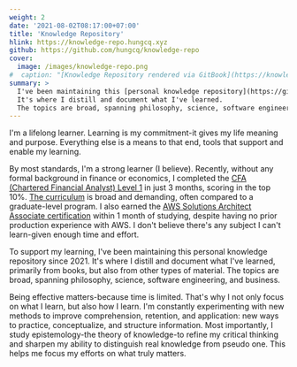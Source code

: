 ```yaml
---
weight: 2
date: '2021-08-02T08:17:00+07:00'
title: 'Knowledge Repository'
hlink: https://knowledge-repo.hungcq.xyz
github: https://github.com/hungcq/knowledge-repo
cover:
  image: /images/knowledge-repo.png
#  caption: "[Knowledge Repository rendered via GitBook](https://knowledge-repo.hungcq.xyz)"
summary: >
  I've been maintaining this [personal knowledge repository](https://github.com/hungcq/knowledge-repo) since 2021.
  It's where I distill and document what I've learned.
  The topics are broad, spanning philosophy, science, software engineering, and business.
---
```


I'm a lifelong learner. Learning is my commitment-it gives my life meaning and purpose.
Everything else is a means to that end, tools that support and enable my learning.

By most standards, I'm a strong learner (I believe). Recently, without any formal background in finance or economics,
I completed the [CFA (Chartered Financial Analyst) Level 1](https://basno.com/dotg1acm) in just 3 months, scoring in the top 10%.
[The curriculum](https://www.cfainstitute.org/programs/cfa-program/candidate-resources/level-i-exam#core-curriculum-topics)
is broad and demanding, often compared to a graduate-level program.
I also earned the [AWS Solutions Architect Associate certification](https://www.credly.com/badges/e02b602d-f604-4689-94d0-8b94d4f026c6)
within 1 month of studying, despite having no prior production experience with AWS.
I don't believe there's any subject I can't learn-given enough time and effort.

To support my learning, I've been maintaining this personal knowledge repository
since 2021. It's where I distill and document what I've learned, primarily from books, but also from other types of material.
The topics are broad, spanning philosophy, science, software engineering, and business.

Being effective matters-because time is limited. That's why I not only focus on what I learn, but also how I learn.
I'm constantly experimenting with new methods to improve comprehension, retention, and application:
new ways to practice, conceptualize, and structure information.
Most importantly, I study epistemology-the theory of knowledge-to refine my critical thinking
and sharpen my ability to distinguish real knowledge from pseudo one. This helps me focus my efforts on what truly matters.
